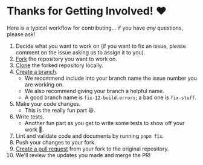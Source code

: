 # Thanks for Getting Involved! ❤️

Here is a typical workflow for contributing... if you have _any_ questions, please ask!

1. Decide what you want to work on (if you want to fix an issue, please comment on the issue asking us to assign it to you).
2. [Fork][fork] the repository you want to work on.
3. [Clone][clone] the forked repository locally.
4. [Create a branch][branch].
   - We recommend include into your branch name the issue number you are working on.
   - We also recommend giving your branch a helpful name.
   - A good branch name is `fix-12-build-errors`; a bad one is `fix-stuff`.
5. Make your code changes.
   - This is the really fun part 😃.
6. Write tests.
   - Another fun part as you get to write some tests to show off your work 🚀.
7. Lint and validate code and documents by running `pnpm fix`.
8. Push your changes to your fork.
9. [Create a pull request][pr] from your fork to the original repository.
10. We'll review the updates you made and merge the PR!

[fork]: https://docs.github.com/en/github/getting-started-with-github/fork-a-repo
[clone]: https://docs.github.com/en/github/creating-cloning-and-archiving-repositories/cloning-a-repository
[branch]: https://git-scm.com/book/en/v2/Git-Branching-Basic-Branching-and-Merging
[pr]: https://docs.github.com/en/github/collaborating-with-issues-and-pull-requests/creating-a-pull-request-from-a-fork
